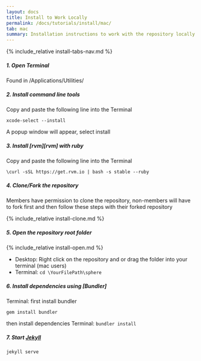 ```yaml
---
layout: docs
title: Install to Work Locally
permalink: /docs/tutorials/install/mac/
tab: mac
summary: Installation instructions to work with the repository locally according to your operating system, choose yours.
---
```


{% include_relative install-tabs-nav.md %}


##### 1. Open Terminal
Found in /Applications/Utilities/

##### 2. Install command line tools
Copy and paste the following line into the Terminal

```
xcode-select --install
```

A popup window will appear, select install

##### 3. Install [rvm][rvm] with ruby
Copy and paste the following line into the Terminal

```
\curl -sSL https://get.rvm.io | bash -s stable --ruby
```

##### 4. Clone/Fork the repository
Members have permission to clone the repository, non-members will have to fork first and then follow these steps with their forked repository

{% include_relative install-clone.md %}


##### 5. Open the repository root folder
{% include_relative install-open.md %}


 - Desktop: Right click on the repository and
or drag the folder into your terminal (mac users)
 - Terminal:
``` cd \YourFilePath\sphere ```



##### 6. Install dependencies using [Bundler]
Terminal: first install bundler
```
gem install bundler
```
then install dependencies
Terminal:
	```
	bundler install
	```


##### 7. Start [Jekyll](https://jekyllrb.com/)
```
jekyll serve
```
